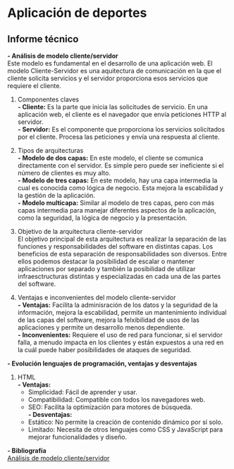 # Aplicación de deportes
## Informe técnico
**- Análisis de modelo cliente/servidor**
<br> Este modelo es fundamental en el desarrollo de una aplicación web. El modelo Cliente-Servidor es una aquitectura de comunicación en la que el cliente solicita servicios y el servidor proporciona esos servicios que requiere el cliente.
1. Componentes claves
<br> **- Cliente:** Es la parte que inicia las solicitudes de servicio. En una aplicación web, el cliente es el navegador que envía peticiones HTTP al servidor.
<br> **- Servidor:** Es el componente que proporciona los servicios solicitados por el cliente. Procesa las peticiones y envía una respuesta al cliente.

2. Tipos de arquitecturas
<br> **- Modelo de dos capas:** En este modelo, el cliente se comunica directamente con el servidor. Es simple pero puede ser ineficiente si el número de clientes es muy alto.
<br> **- Modelo de tres capas:** En este modelo, hay una capa intermedia la cual es conocida como lógica de negocio. Esta mejora la escabilidad y la gestión de la aplicación.
<br> **- Modelo multicapa:** Similar al modelo de tres capas, pero con más capas intermedia para manejar diferentes aspectos de la aplicación, como la seguridad, la lógica de negocio y la presentación.

3. Objetivo de la arquitectura cliente-servidor
<br> El objetivo principal de esta arquitectura es realizar la separación de las funciones y responsabilidades del software en distintas capas. Los beneficios de esta separación de responsabilidades son diversos. Entre ellos podemos destacar la posibilidad de escalar o mantener aplicaciones por separado y también la posibilidad de utilizar infraesctructuras distintas y especializadas en cada una de las partes del software.

4. Ventajas e inconvenientes del modelo cliente-servidor
<br> **- Ventajas:** Facilita la adminisración de los datos y la seguridad de la información, mejora la escabilidad, permite un mantenimiento individual de las capas del software, mejora la felxibilidad de usos de las aplicaciones y permite un desarrollo menos dependiente.
<br> **- Inconvenientes:** Requiere el uso de red para funcionar, si el servidor falla, a menudo impacta en los clientes y están expuestos a una red en la cuál puede haber posibilidades de ataques de seguridad.

**- Evolución lenguajes de programación, ventajas y desventajas**
1. HTML
<br> **- Ventajas:**
   - Simplicidad: Fácil de aprender y usar.
   - Compatibilidad: Compatible con todos los navegadores web.
   - SEO: Facilita la optimización para motores de búsqueda.<br>
**- Desventajas:**
   - Estático: No permite la creación de contenido dinámico por sí solo.
   - Limitado: Necesita de otros lenguajes como CSS y JavaScript para mejorar funcionalidades y diseño.
   
**- Bibliografía** <br>
[Análisis de modelo cliente/servidor](https://www.arsys.es/blog/todo-sobre-la-arquitectura-cliente-servidor)
